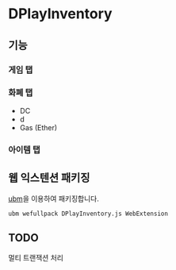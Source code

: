 # DPlayInventory

## 기능
### 게임 탭

### 화폐 탭
- DC
- d
- Gas (Ether)

### 아이템 탭

## 웹 익스텐션 패키징
[ubm](https://github.com/Hanul/ubm)을 이용하여 패키징합니다.
```
ubm wefullpack DPlayInventory.js WebExtension
```

## TODO
멀티 트랜잭션 처리